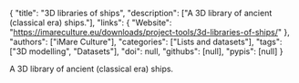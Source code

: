 {
  "title": "3D libraries of ships",
  "description": ["A 3D library of ancient (classical era) ships."],
  "links": {
    "Website": "https://imareculture.eu/downloads/project-tools/3d-libraries-of-ships/"
  },
  "authors": ["iMare Culture"],
  "categories": ["Lists and datasets"],
  "tags": ["3D modelling", "Datasets"],
  "doi": null,
  "githubs": [null],
  "pypis": [null]
}

<!-- Generated by csv2md.R – do not edit by hand -->

A 3D library of ancient (classical era) ships.